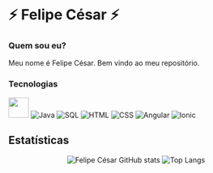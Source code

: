 # ⚡ Felipe César ⚡

### Quem sou eu?

Meu nome é Felipe César. Bem vindo ao meu repositório.

### Tecnologias

<img src="https://cdn.jsdelivr.net/gh/devicons/devicon/icons/java/java-original.svg" width="40" height="40"/> ![Java](https://img.shields.io/badge/Java-007396?style=for-the-badge&logo=java&logoColor=white)
![SQL](https://img.shields.io/badge/SQL-025E8C?style=for-the-badge&logo=postgresql&logoColor=white)
![HTML](https://img.shields.io/badge/HTML5-E34F26?style=for-the-badge&logo=html5&logoColor=white)
![CSS](https://img.shields.io/badge/CSS3-1572B6?style=for-the-badge&logo=css3&logoColor=white)
![Angular](https://img.shields.io/badge/Angular-DD0031?style=for-the-badge&logo=angular&logoColor=white)
![Ionic](https://img.shields.io/badge/Ionic-3880FF?style=for-the-badge&logo=ionic&logoColor=white)

## Estatísticas

<p align="center">
  <img src="https://github-readme-stats.vercel.app/api?username=felipecesargomes&show_icons=true&theme=default" alt="Felipe César GitHub stats" />
  <img src="https://github-readme-stats.vercel.app/api/top-langs/?username=felipecesargomes&layout=compact&theme=default" alt="Top Langs" />
</p>



